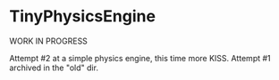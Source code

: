 # TinyPhysicsEngine

WORK IN PROGRESS

Attempt #2 at a simple physics engine, this time more KISS. Attempt #1 archived in the "old" dir.